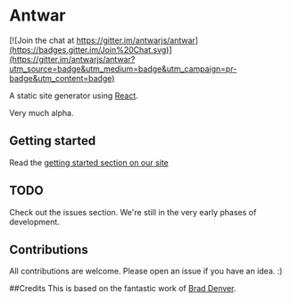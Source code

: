 # Antwar

[![Join the chat at https://gitter.im/antwarjs/antwar](https://badges.gitter.im/Join%20Chat.svg)](https://gitter.im/antwarjs/antwar?utm_source=badge&utm_medium=badge&utm_campaign=pr-badge&utm_content=badge)

A static site generator using [React](https://github.com/facebook/react).

Very much alpha.

## Getting started
Read the [getting started section on our site](http://antwarjs.github.io/get-started)

## TODO

Check out the issues section. We're still in the very early phases of development.

## Contributions
All contributions are welcome. Please open an issue if you have an idea. :)

##Credits
This is based on the fantastic work of [Brad Denver](https://github.com/BradDenver/react-static-site).
